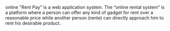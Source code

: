 online "Rent Pay” is a web application system. The “online rental system” is a platform where a person can offer any kind of gadget for rent over a reasonable price while another person (rente) can directly approach him to rent his desirable product.
